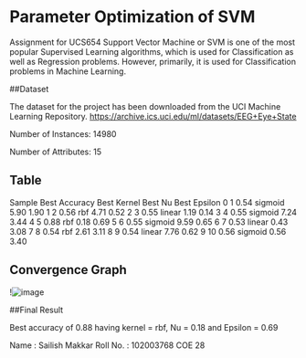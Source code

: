 # Parameter Optimization of SVM
Assignment for UCS654
Support Vector Machine or SVM is one of the most popular Supervised Learning algorithms, which is used for Classification as well as Regression problems. However, primarily, it is used for Classification problems in Machine Learning.

 ##Dataset

The dataset for the project has been downloaded from the UCI Machine Learning Repository.
https://archive.ics.uci.edu/ml/datasets/EEG+Eye+State

Number of Instances: 14980

Number of Attributes: 15

## Table
Sample	Best Accuracy	Best Kernel	Best Nu	Best Epsilon
0	1	0.54	sigmoid	5.90	1.90
1	2	0.56	rbf	4.71	0.52
2	3	0.55	linear	1.19	0.14
3	4	0.55	sigmoid	7.24	3.44
4	5	0.88	rbf	0.18	0.69
5	6	0.55	sigmoid	9.59	0.65
6	7	0.53	linear	0.43	3.08
7	8	0.54	rbf	2.61	3.11
8	9	0.54	linear	7.76	0.62
9	10	0.56	sigmoid	0.56	3.40

## Convergence Graph
!![image](https://user-images.githubusercontent.com/85436676/233184704-672dc712-6caa-4f32-9c0c-ff7ae99da323.png)

##Final Result

 Best accuracy of 0.88 having kernel = rbf, Nu = 0.18 and Epsilon = 0.69
 
Name : Sailish Makkar 
Roll No. : 102003768
COE 28
